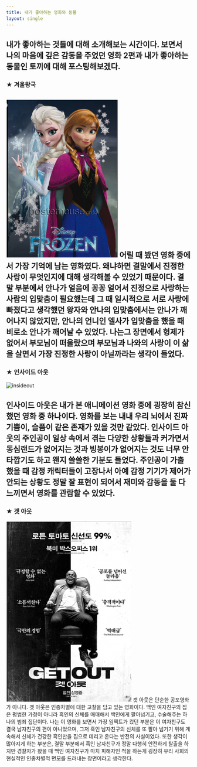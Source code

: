 ```yaml
---
title: 내가 좋아하는 영화와 동물
layout: single
---
```

내가 좋아하는 것들에 대해 소개해보는 시간이다. 보면서 나의 마음에 깊은 감동을 주었던 영화 2편과 내가 좋아하는 동물인 토끼에 대해 포스팅해보겠다.
---
### ★ 겨울왕국
![froren](/assets/images/frozen.png)
어릴 때 봤던 영화 중에서 가장 기억에 남는 영화였다. 왜냐하면 결말에서 진정한 사랑이 무엇인지에 대해 생각해볼 수 있었기 때문이다. 결말 부분에서 안나가 얼음에 꽁꽁 얼어서 진정으로 사랑하는 사람의 입맞춤이 필요했는데 그 때 일시적으로 서로 사랑에 빠졌다고 생각했던 왕자와 안나의 입맞춤에서는 안나가 깨어나지 않았지만, 안나의 언니인 엘사가 입맞춤을 했을 때 비로소 안나가 깨어날 수 있었다. 나는그 장면에서 형제가 없어서 부모님이 떠올랐으며 부모님과 나와의 사랑이 이 삶을 살면서 가장 진정한 사랑이 아닐까라는 생각이 들었다. 
---
### ★ 인사이드 아웃
![insideout][impression]

[impression]: https://launchdog.kr/link/4589362
인사이드 아웃은 내가 본 애니메이션 영화 중에 굉장히 참신했던 영화 중 하나이다. 영화를 보는 내내 우리 뇌에서 진짜 기쁨이, 슬픔이 같은 존재가 있을 것만 같았다. 인사이드 아웃의 주인공이 일상 속에서 겪는 다양한 상황들과 커가면서 동심랜드가 없어지는 것과 빙봉이가 없어지는 것도 너무 안타깝기도 하고 왠지 쓸쓸한 기분도 들었다. 주인공이 가출했을 때 감정 캐릭터들이 고장나서 아예 감정 기기가 제어가 안되는 상황도 정말 잘 표현이 되어서 재미와 감동을 둘 다 느끼면서 영화를 관람할 수 있었다. 
---
### ★ 겟 아웃
[![getout](/assets/images/getout.png "영화의 숨겨진 의미가 궁금하다면 클릭하세요")](https://th.bing.com/th/id/OIP.aDu9-xgYckZHWlV_SpBguwHaE8?pid=ImgDet&rs=1)
겟 아웃은 단순한 공포영화가 아니다. 겟 아웃은 인종차별에 대한 고찰을 담고 있는 영화이다. 백인 여자친구의 집은 평범한 가정이 아니라 흑인의 신체를 매매해서 백인에게 팔아넘기고, 수술해주는 하나의 범죄 집단이다. 나는 이 영화를 보면서 가장 임팩트가 컸던 부분은 이 여자친구도 결국 남자친구의 편이 아니었으며, 그저 흑인 남자친구의 신체를 또 팔아 넘기기 위해 계속해서 신체가 건강한 흑인만을 집으로 데리고 온다는 반전의 사실이었다. 또한 생각이 많아지게 하는 부분은, 결말 부분에서 흑인 남자친구가 정말 다행히 안전하게 탈출을 하지만 경찰자가 왔을 때 백인 여자친구가 마치 피해자인 척을 하는게 굉장히 우리 사회의 현실적인 인종차별적 면모를 드러내는 장면이라고 생각한다. 
